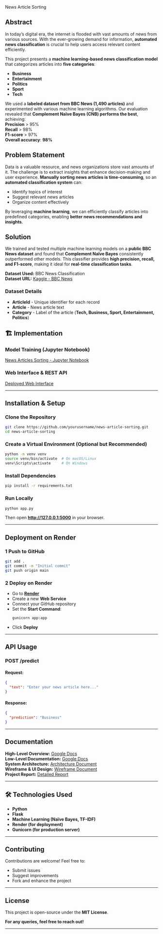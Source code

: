 News Article Sorting  

## Abstract  
In today’s digital era, the internet is flooded with vast amounts of news from various sources. With the ever-growing demand for information, **automated news classification** is crucial to help users access relevant content efficiently.  

This project presents a **machine learning-based news classification model** that categorizes articles into **five categories**:  
- **Business**  
- **Entertainment**  
- **Politics**  
- **Sport**  
- **Tech**  

We used a **labeled dataset from BBC News (1,490 articles)** and experimented with various machine learning algorithms. Our evaluation revealed that **Complement Naïve Bayes (CNB) performs the best**, achieving:  
 **Precision** > 95%  
 **Recall** > 98%  
 **F1-score** > 97%  
 **Overall accuracy**: **98%**  

## Problem Statement  
Data is a valuable resource, and news organizations store vast amounts of it. The challenge is to extract insights that enhance decision-making and user experience. **Manually sorting news articles is time-consuming**, so an **automated classification system** can:  
- Identify topics of interest  
- Suggest relevant news articles  
- Organize content effectively  

By leveraging **machine learning**, we can efficiently classify articles into predefined categories, enabling **better news recommendations and insights**.  

## Solution  
We trained and tested multiple machine learning models on a **public BBC News dataset** and found that **Complement Naïve Bayes** consistently outperformed other models. This classifier provides **high precision, recall, and F1-score**, making it ideal for **real-time classification tasks**.  

 **Dataset Used:** BBC News Classification  
 **Dataset URL:** [Kaggle - BBC News](https://www.kaggle.com/c/learn-ai-bbc/data)  

###  Dataset Details  
- **ArticleId** - Unique identifier for each record  
- **Article** - News article text  
- **Category** - Label of the article (**Tech, Business, Sport, Entertainment, Politics**)  

## 🏗 Implementation  

###  Model Training (Jupyter Notebook)  
[News Articles Sorting - Jupyter Notebook](https://github.com/Naveen-jangid/News_Article_Sorting/blob/15aeccaaf214ffbc61865d06df59adc5290f59f4/News_Articles_Sorting.ipynb)  

###  Web Interface & REST API  
[Deployed Web Interface](https://news-article-sorting-754r.onrender.com)  
 
---

## Installation & Setup  

### Clone the Repository  
```bash
git clone https://github.com/yourusername/news-article-sorting.git
cd news-article-sorting
```

### Create a Virtual Environment (Optional but Recommended)  
```bash
python -m venv venv
source venv/bin/activate  # On macOS/Linux
venv\Scripts\activate     # On Windows
```

### Install Dependencies  
```bash
pip install -r requirements.txt
```

### Run Locally  
```bash
python app.py
```
Then open **http://127.0.0.1:5000** in your browser.  

---

## Deployment on Render  

### 1️ Push to GitHub  
```bash
git add .
git commit -m "Initial commit"
git push origin main
```
### 2️ Deploy on Render  
- Go to **[Render](https://render.com/)**  
- Create a new **Web Service**  
- Connect your GitHub repository  
- Set the **Start Command**:  
  ```bash
  gunicorn app:app
  ```
- Click **Deploy**  

---

## API Usage  

### **POST /predict**  
#### **Request:**  
```json
{
  "text": "Enter your news article here..."
}
```
#### **Response:**  
```json
{
  "prediction": "Business"
}
```

---

## Documentation  
 **High-Level Overview:** [Google Docs](https://docs.google.com/document/d/1f4_BJspf6wXsawMi1vHoZkMkk4PWjFlPsZHTI2_bP-E/edit?usp=sharing)  
 **Low-Level Documentation:** [Google Docs](https://docs.google.com/document/d/1n0RJkNYiCL0B-QmsyrFOrA6blMN4L5ELcA2IBU7fGjU/edit?usp=sharing)  
 **System Architecture:** [Architecture Document](https://docs.google.com/document/d/1QlN0c_42aEuHt3pdqmaKYR5gsiQbyJvYRwRLL3E3F3Y/edit?usp=sharing)  
 **Wireframe & UI Design:** [Wireframe Document](https://docs.google.com/document/d/1bx3jvYHALnrLafYu9zvsOHpIUuvJNixxue7Ta968AXU/edit?usp=sharing)  
 **Project Report:** [Detailed Report](https://docs.google.com/presentation/d/1RGH8av_n46_2G2Kv7Ta1wzvdRq097lw-/edit?usp=sharing)  

---

## 🛠 Technologies Used  
- **Python**   
- **Flask**   
- **Machine Learning (Naïve Bayes, TF-IDF)**   
- **Render (for deployment)**   
- **Gunicorn (for production server)**   

---

##  Contributing  
Contributions are welcome! Feel free to:  
- Submit issues   
- Suggest improvements   
- Fork and enhance the project   

---

## License  
This project is open-source under the **MIT License**.  

**For any queries, feel free to reach out!** 

---
